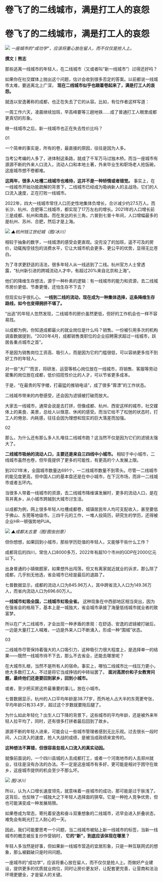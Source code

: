 # 卷飞了的二线城市，满是打工人的哀怨

# 卷飞了的二线城市，满是打工人的哀怨

![](https://inews.gtimg.com/news_bt/OsSPiMkutp9ovO8qxuoOJ7RuJ_VVwPiBYO4eihD4LWLG4AA/1000)
_一座城市的“成功学”，应该将重心放在留人，而不仅仅是抢人上。_

**撰文丨熊志**

那些逃离一线城市的年轻人，在二线城市（又或者叫“新一线城市”）过得还好吗？

如果你在社交媒体上抛出这个问题，估计会收到很多否定的答案。以前都说一线城市太难，要逃离北上广深， **现在二线城市似乎也跟着卷起来了，满是打工人的哀怨。**

就连以安逸著称的成都，也正在失去了它的从容。比如，有位作者这样写道：

一周工作六天，凌晨继续加班，早高峰要等三趟地铁……成了普通打工人眼里成都更真切的形象。

继一线城市之后，新一线城市也正在失去性价比吗？

01

一个简单的事实是，所有的卷，最直接的原因，往往是因为人多。

当考公考编的人多了，进体制这条路，就成了千军万马过独木桥。而当一座城市有源源不断的外来人口流入，流动人口和本地土著，外来毕业生和职场老人抢饭碗，这座城市想不卷都难。

**这两年，很多人吐槽二线城市也难待，这并不是一种矫情或者错觉。**
事实上，在一线城市开始功能疏解的背景下，二线城市已经成为吸纳新人的主战场，它们的人口流入速度，正在打败一线城市。

2022年，四大一线城市常住人口历史性地集体负增长，合计减少约27.5万人。而长沙、杭州、合肥等二线城市，都实现了17万左右的增长。2021年的人口增长前三是成都、杭州和南昌。而在发达的长三角，六普到七普十年间，人口增幅最多的是杭州、苏州、合肥，然后才是上海。

![](https://inews.gtimg.com/news_bt/OYFGnBjEno5BB_3LcSVtIBfd-D2KDFEIxe08Z_Oe5XuEgAA/1000)
_▲杭州钱江世纪城（图/冰川）_

相较于抽象的数字，一线城漂的感受会更直观。没完没了的加班，遥不可及的房价，动辄掏空钱包的消费水平，它让大城市机会更多、更公平的优势，显得无比苍白。

为了寻求更舒适的活法，很多年轻人从一线逃到了二线。杭州官方人士曾透露，“杭州新引进的跨城流动人才中，有超过20%来自北京和上海”。

他们的降维生存想法，源于一种朴素的逻辑：有一线城市的能力和资源，去二线城市房价更低、节奏更慢，还怕生存不下去？

但现实似乎很扎心。 **一线到二线的流动，现在成为一种集体选择，这条降维生存路线，如今也变得拥挤不堪了。**

“出逃”的年轻人忽然发现，二线城市的房价虽然更低，但好的工作机会也一样不容易找。

以成都为例，你知道成都最火的就业岗位是什么吗？销售。一份被引用多次的机构调查数据提到，“2020年4月，成都销售类职位的企业招聘需求超过一线城市，跃居各重点城市之首”。

不是因为销售岗位工资高、吸引人，而是因为它的门槛很低，可以容纳更多找不到好工作的年轻人。

对一些“大厂”而言，将研发、运营等核心岗位放在一线城市，将销售、客服等劳动密集的岗位放在成都，低价招揽性价比的人才，可以节省更多成本。

于是，“在最贵的写字楼，打最猛的推销电话”，成了很多“蓉漂”的工作状态。

二线城市带来的内卷感受，还会因为滤镜被打破而放大。

大家去一线城市，通常会说是去打拼，但像成都、杭州、西安这样的城市，社交媒体上的美食、美景，总给人以惬意、休闲的感受。而当它给不了松弛的状态时，打工人的倦怠、内耗感，往往会因为理想和现实的巨大落差而加强。

02

那么，为什么还有那么多人扎堆往二线城市跑？这当然不仅是因为它们的滤镜太强大了。

**二线城市吸纳的流动人口，主要还是来自三四线中小城市。** 相较于中小城市，二线城市虽然也卷，但毕竟提供了更多的可能性，有更高的个人发展上限。

到2021年末，全国城市数量达691个，一二线城市数量不到零头。尽管一二线城市的能见度更高，但中国人口的基本盘还是在中小城市，在下沉市场，而非一二线城市或者五环内。

当很多人带着一线城市的资源，去二线城市降维谋发展时，更多的流动人口，是在背井离乡，从小城市跨越到大城市讨生活。

以成都为例，网上很多年轻人吐槽成都卷，城镇居民年人均可支配收入，甚至要低于佛山、东莞等地级市。三四千元的工作，一堆人投简历，研究生的学历，还得被企业HR一顿强势地PUA。

![](https://inews.gtimg.com/news_bt/OQYHj9Lit7V_Lu52IOUqLI9tbFvHTmCLBka7DAd9ESuS4AA/1000)
_▲成都太古里（图/图虫创意）_

但你想想，如果回到小城市，那些学历贬值的年轻人，又能够干些什么工作？

成都背后的四川，常住人口8000多万，2022年有超10个市州的GDP在2000亿元以下。

出身普通的小镇做题家，如果想外出闯荡，但又有离家就近就业的诉求，那么除了成都，几乎别无他选，省会城市已经是最后的退路了。

七普数据显示，成都的流动人口为845.96万人，其中跨省流入人口为149.36万人，而省内流动人口为696.60万人。

**一线城市虹吸全国，二线城市虹吸全省。**
这种现象在中西部地区相当突出，因为在强省会的格局下，基本上是一城独大，省会城市承接了海量低线城市就业者的致富梦。

所以在广大二线城市，才会出现一种矛盾的景观：在舒适、安逸的滤镜被打破后，一边是大量打工人喊难，一边是外来人口不断涌入，形成一种“围城”状态。

03

二线城市尽管保持着强大的人口吸引力，这种吸引力很大程度上，是选择单一的结果——既然一线城市待不下去，那么不去省会，还能去哪里呢？

在大城市扎根，当然不是所有人的宿命。事实上，哪怕二线城市比一线压力更小，绝大多数打工人，不过是将它当成挣钱的中转站罢了。
**面对高房价和子女教育问题，最终他们还是要回到家乡，回到小城市。**

或者，至少把买房这件最重要的事儿，放在小城市。

七普数据显示，杭州的人口平均年龄是38.77岁，而外地人占大半的东莞更夸张，平均年龄只有33.4岁，超过这个岁数就要拖后腿了。

为什么如此年轻化？出生人口下降的背景下，这些城市的平均年龄，还是被外来年轻人拉平均了，同时，还有很多打拼者最后回到了故乡。

源源不断的年轻人进来，可能会让一些城市管理者感到无比乐观。过去很长一段时间，人口流入的速度，抢人大战的成绩，是被当成政绩来宣传的。

**这种想法不算错，但很容易忽视人口流入的真实动因。**

就像前面说的，一个四川县城的人去成都打工，或者一个河南地市的人去郑州就业，往往是没有办法的办法。不一定是这座城市有多好，更可能是相对于困守在故乡，这座城市提供的机会至少不那么坏。

![](https://inews.gtimg.com/news_bt/OMu1ULzpLtVKVI9nojHrApLuVQkB7eN2kw74Syu9AgXU0AA/1000)
_图/冰川_

所以，认为人口增长速度领先，就意味着一座城市的成功，那可能是过于肤浅了。这背后，也反映了一城独大之下年轻人选择面的狭窄。它是一种抢人竞争优势，但也可能演变成一种发展局限。

如果卷成为常态，寄托着安逸和奋斗双重想象的二线城市，迟早会进入折叠状态，难免会有耗光打工人耐心的一天。

因此，我们可能要思考一个问题，当二线城市被贴上新一线城市的标签，当新一线城市的概念被反复炒作营销时， **它的“新”，到底应该体现在哪里？**

年轻人多当然是好事，但如果新一线城市营造的宜居形象，只是一种互联网式的想象，那么被戳破只是时间问题。

一座城市的“成功学”，应该将重心放在留人，而不仅仅是抢人上。而做好产业建设，提供更多的优质就业岗位，同时让房价更友好，让配套更完善，让营商和法治环境更健全，才是留人的关键。

